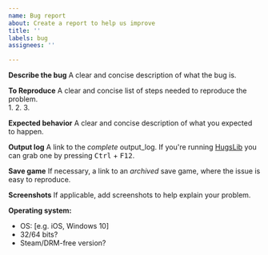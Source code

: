 ```yaml
---
name: Bug report
about: Create a report to help us improve
title: ''
labels: bug
assignees: ''

---
```


**Describe the bug**
A clear and concise description of what the bug is.

**To Reproduce**
A clear and concise list of steps needed to reproduce the problem.  
1.
2.
3.

**Expected behavior**
A clear and concise description of what you expected to happen.

**Output log**
A link to the _complete_ output_log. If you're running [HugsLib](https://steamcommunity.com/sharedfiles/filedetails/?id=818773962) you can grab one by pressing <kbd>Ctrl</kbd> + <kbd>F12</kbd>.

**Save game**
If necessary, a link to an _archived_ save game, where the issue is easy to reproduce.

**Screenshots**
If applicable, add screenshots to help explain your problem.

**Operating system:**
 - OS: [e.g. iOS, Windows 10]
 - 32/64 bits?
 - Steam/DRM-free version?
